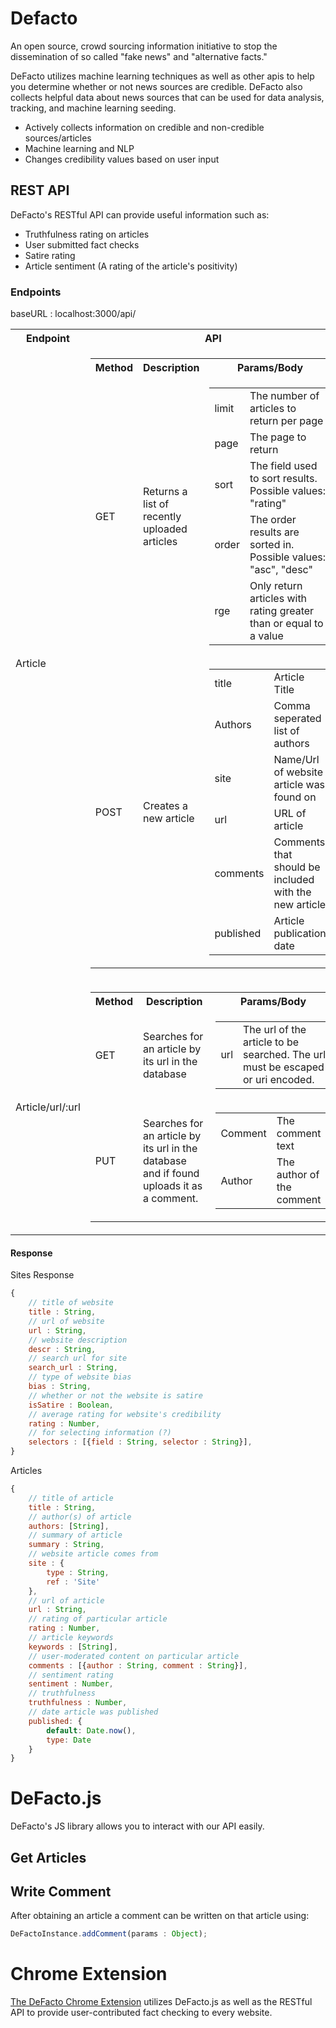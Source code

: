 # Defacto
An open source, crowd sourcing information initiative to stop the dissemination of so called "fake news" and "alternative facts."

DeFacto utilizes machine learning techniques as well as other apis to help you determine whether or not news sources are credible.
DeFacto also collects helpful data about news sources that can be used for data analysis, tracking, and machine learning seeding.

- Actively collects information on credible and non-credible sources/articles
- Machine learning and NLP
- Changes credibility values based on user input

## REST API
DeFacto's RESTful API can provide useful information such as:  
- Truthfulness rating on articles
- User submitted fact checks
- Satire rating
- Article sentiment (A rating of the article's positivity)

### Endpoints
baseURL : localhost:3000/api/  
<table>
    <tr>
        <th> Endpoint </th>
        <th> API </th>
    </tr>
    <tr>
        <td> Article </td>
        <td>
            <table>
                <tr>
                    <th> Method </th>
                    <th> Description </th>
                    <th> Params/Body </th>
                </tr>
                <tr>
                    <td> GET </td>
                    <td> Returns a list of recently uploaded articles </td>
                    <td> 
                        <table>
                            <tr>
                                <td>limit</td><td>The number of articles to return per page</td>
                            </tr>
                            <tr>
                                <td>page</td><td>The page to return</td>
                            </tr>
                            <tr>
                                <td>sort</td><td>The field used to sort results. Possible values: "rating"</td>
                            </tr>
                            <tr>
                                <td>order</td><td>The order results are sorted in. Possible values: "asc", "desc"</td>
                            </tr>
                            <tr>
                                <td>rge</td><td>Only return articles with rating greater than or equal to a value</td>
                            </tr>
                        </table>
                    </td>
                </tr>
                <tr>
                    <td> POST </td>
                    <td> Creates a new article </td>
                    <td> 
                        <table>
                            <tr>
                                <td>title</td><td>Article Title</td>
                            </tr>
                            <tr>
                                <td>Authors</td><td>Comma seperated list of authors</td>
                            </tr>
                            <tr>
                                <td>site</td><td>Name/Url of website article was found on</td>
                            </tr>
                            <tr>
                                <td>url</td><td>URL of article</td>
                            </tr>
                            <tr>
                                <td>comments</td><td>Comments that should be included with the new article</td>
                            </tr>
                            <tr>
                                <td>published</td><td>Article publication date</td>
                            </tr>
                        </table>
                    </td>
                </tr>
            </table>
        </td>
    </tr>
    <tr>
        <td> Article/url/:url </td>
        <td>
            <table>
                <tr>
                    <th> Method </th>
                    <th> Description </th>
                    <th> Params/Body </th>
                </tr>
                <tr>
                    <td> GET </td>
                    <td> Searches for an article by its url in the database </td>
                    <td> 
                        <table>
                            <tr>
                                <td>url</td><td>The url of the article to be searched. The url must be escaped or uri encoded.</td>
                            </tr>
                        </table>
                    </td>
                </tr>
                <tr>
                    <td> PUT </td>
                    <td> Searches for an article by its url in the database and if found uploads it as a comment. </td>
                    <td> 
                        <table>
                            <tr>
                                <td>Comment</td><td>The comment text</td>
                            </tr>
                            <tr>
                                <td>Author</td><td>The author of the comment</td>
                            </tr>
                        </table>
                    </td>
                </tr>
            </table>
        </td>
    </tr>
</table>

#### Response
Sites Response
```js
{
    // title of website
    title : String,
    // url of website
    url : String,
    // website description
    descr : String,
    // search url for site
    search_url : String,
    // type of website bias
    bias : String,
    // whether or not the website is satire
    isSatire : Boolean,
    // average rating for website's credibility
    rating : Number,
    // for selecting information (?) 
    selectors : [{field : String, selector : String}],
}
```

Articles
```js
{
    // title of article
    title : String,
    // author(s) of article
    authors: [String],
    // summary of article
    summary : String,
    // website article comes from
    site : {
        type : String,
        ref : 'Site'
    },
    // url of article
    url : String,
    // rating of particular article
    rating : Number,
    // article keywords
    keywords : [String],
    // user-moderated content on particular article
    comments : [{author : String, comment : String}],
    // sentiment rating
    sentiment : Number,
    // truthfulness
    truthfulness : Number,
    // date article was published
    published: {
        default: Date.now(),
        type: Date
    }
}
```


# DeFacto.js
DeFacto's JS library allows you to interact with our API easily.

## Get Articles

## Write Comment
After obtaining an article a comment can be written on that article using:

```js
DeFactoInstance.addComment(params : Object);
```

# Chrome Extension
[The DeFacto Chrome Extension](https://link-to-extension-on-chrome.com) utilizes DeFacto.js as well as the RESTful API to provide user-contributed fact checking to every website.
